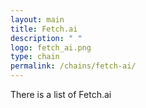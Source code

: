 ```yaml
---
layout: main
title: Fetch.ai
description: " "
logo: fetch_ai.png
type: chain
permalink: /chains/fetch-ai/
---
```



There is a list of Fetch.ai
